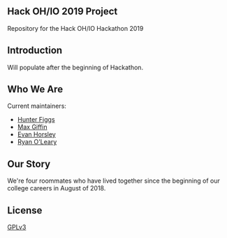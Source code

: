 ## Hack OH/IO 2019 Project
Repository for the Hack OH/IO Hackathon 2019


## Introduction

Will populate after the beginning of Hackathon.

## Who We Are

Current maintainers:

* [Hunter Figgs](https://github.com/hfiggs)
* [Max Giffin](https://github.com/maxg66)
* [Evan Horsley](https://github.com/evy0311)
* [Ryan O'Leary](https://github.com/olearyryan08)

## Our Story

We're four roommates who have lived together since the beginning of our college careers in August of 2018. 

## License

[GPLv3](http://www.gnu.org/licenses/gpl-3.0.txt)